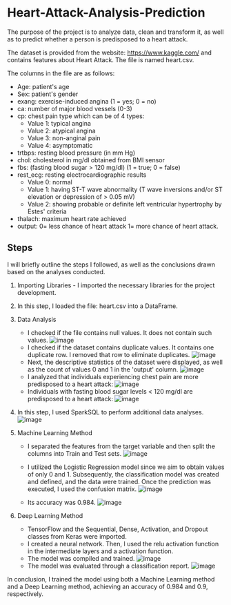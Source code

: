 # Heart-Attack-Analysis-Prediction

The purpose of the project is to analyze data, clean and transform it, as well as to predict whether a person is predisposed to a heart attack.

The dataset is provided from the website: https://www.kaggle.com/ and contains features about Heart Attack. The file is named heart.csv.

The columns in the file are as follows:

- Age: patient's age
- Sex: patient's gender
- exang: exercise-induced angina (1 = yes; 0 = no)
- ca: number of major blood vessels (0-3)
- cp: chest pain type which can be of 4 types:
    - Value 1: typical angina
    - Value 2: atypical angina
    - Value 3: non-anginal pain
    - Value 4: asymptomatic
- trtbps: resting blood pressure (in mm Hg)
- chol: cholesterol in mg/dl obtained from BMI sensor
- fbs: (fasting blood sugar > 120 mg/dl) (1 = true; 0 = false)
- rest_ecg: resting electrocardiographic results
  - Value 0: normal
  - Value 1: having ST-T wave abnormality (T wave inversions and/or ST elevation or depression of > 0.05 mV)
  - Value 2: showing probable or definite left ventricular hypertrophy by Estes' criteria
- thalach: maximum heart rate achieved
- output: 0= less chance of heart attack 1= more chance of heart attack.

## Steps

I will briefly outline the steps I followed, as well as the conclusions drawn based on the analyses conducted.

1. Importing Libraries - I imported the necessary libraries for the project development.
2. In this step, I loaded the file: heart.csv into a DataFrame.
3. Data Analysis
   - I checked if the file contains null values. It does not contain such values.
   ![image](https://github.com/axentecristina/Heart-Attack-Analysis-Prediction/assets/48519726/13c355ec-7c5e-434e-8395-08a944b1e599)
   - I checked if the dataset contains duplicate values. It contains one duplicate row. I removed that row to eliminate duplicates.
   ![image](https://github.com/axentecristina/Heart-Attack-Analysis-Prediction/assets/48519726/2b64ab95-e701-44d9-858b-38e8eb2e0efb)
   - Next, the descriptive statistics of the dataset were displayed, as well as the count of values 0 and 1 in the 'output' column.
   ![image](https://github.com/axentecristina/Heart-Attack-Analysis-Prediction/assets/48519726/f088a603-21af-4489-a75e-fdcbc0c90e88)
   - I analyzed that individuals experiencing chest pain are more predisposed to a heart attack:
   ![image](https://github.com/axentecristina/Heart-Attack-Analysis-Prediction/assets/48519726/7da81471-1c8f-46f4-8679-be36bbc0c4e5)
   - Individuals with fasting blood sugar levels < 120 mg/dl are predisposed to a heart attack:
   ![image](https://github.com/axentecristina/Heart-Attack-Analysis-Prediction/assets/48519726/b3591fd6-96cd-492e-80d9-024e2934f079)

4. In this step, I used SparkSQL to perform additional data analyses.
   ![image](https://github.com/axentecristina/Heart-Attack-Analysis-Prediction/assets/48519726/2e68c3b3-2174-4e92-9e78-0b6fa7c53415)

5. Machine Learning Method
   - I separated the features from the target variable and then split the columns into Train and Test sets.
   ![image](https://github.com/axentecristina/Heart-Attack-Analysis-Prediction/assets/48519726/c06859fc-1fa6-4d4a-beb3-b63a8261a4fb)

   - I utilized the Logistic Regression model since we aim to obtain values of only 0 and 1. Subsequently, the classification model was created and defined, and the data were trained. Once the prediction was executed, I used the confusion matrix.
   ![image](https://github.com/axentecristina/Heart-Attack-Analysis-Prediction/assets/48519726/506c0f79-dc71-4615-a7c4-f601e3fd3e82)
   - Its accuracy was 0.984.
   ![image](https://github.com/axentecristina/Heart-Attack-Analysis-Prediction/assets/48519726/132b0dac-ef32-4f10-847b-d116fc35ad7c)
6. Deep Learning Method
   - TensorFlow and the Sequential, Dense, Activation, and Dropout classes from Keras were imported.
   - I created a neural network. Then, I used the relu activation function in the intermediate layers and a activation function.
   - The model was compiled and trained.
   ![image](https://github.com/axentecristina/Heart-Attack-Analysis-Prediction/assets/48519726/8963cbf1-f052-4c20-b612-ee9987418eaf)
   - The model was evaluated through a classification report.
   ![image](https://github.com/axentecristina/Heart-Attack-Analysis-Prediction/assets/48519726/d6e9a463-2608-4c96-b127-c41f824a8850)

In conclusion, I trained the model using both a Machine Learning method and a Deep Learning method, achieving an accuracy of 0.984 and 0.9, respectively.









